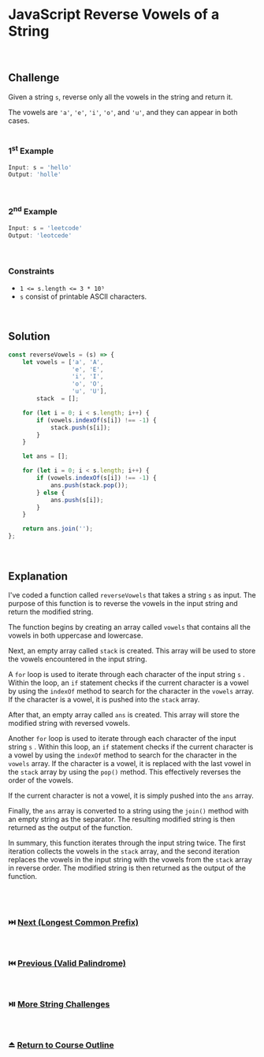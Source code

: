 # JavaScript Reverse Vowels of a String
<br/>

## Challenge
Given a string `s`, reverse only all the vowels in the string and return it.

The vowels are `'a'`, `'e'`, `'i'`, `'o'`, and `'u'`, and they can appear in both cases.
<br/>
<br/>

### 1<sup>st</sup> Example

```JavaScript
Input: s = 'hello'
Output: 'holle'
```

<br/>

### 2<sup>nd</sup> Example

```JavaScript
Input: s = 'leetcode'
Output: 'leotcede'
```

<br/>

### Constraints

- `1 <= s.length <= 3 * 10⁵`
- `s` consist of printable ASCII characters.

<br/>

## Solution

```JavaScript
const reverseVowels = (s) => {
    let vowels = ['a', 'A',
                  'e', 'E',
                  'i', 'I',
                  'o', 'O',
                  'u', 'U'],
        stack  = [];

    for (let i = 0; i < s.length; i++) {
        if (vowels.indexOf(s[i]) !== -1) {
            stack.push(s[i]);
        }
    }

    let ans = [];

    for (let i = 0; i < s.length; i++) {
        if (vowels.indexOf(s[i]) !== -1) {
            ans.push(stack.pop());
        } else {
            ans.push(s[i]);
        }
    }

    return ans.join('');
};
```

<br/>

## Explanation

I've coded a function called  `reverseVowels`  that takes a string  `s`  as input. The purpose of this function is to reverse the vowels in the input string and return the modified string.
<br/>

The function begins by creating an array called  `vowels`  that contains all the vowels in both uppercase and lowercase.
<br/>

Next, an empty array called  `stack`  is created. This array will be used to store the vowels encountered in the input string.
<br/>

A  `for`  loop is used to iterate through each character of the input string  `s` . Within the loop, an  `if`  statement checks if the current character is a vowel by using the  `indexOf`  method to search for the character in the  `vowels`  array. If the character is a vowel, it is pushed into the  `stack`  array.
<br/>

After that, an empty array called  `ans`  is created. This array will store the modified string with reversed vowels.
<br/>

Another  `for`  loop is used to iterate through each character of the input string  `s` . Within this loop, an  `if`  statement checks if the current character is a vowel by using the  `indexOf`  method to search for the character in the  `vowels`  array. If the character is a vowel, it is replaced with the last vowel in the  `stack`  array by using the  `pop()`  method. This effectively reverses the order of the vowels.
<br/>

If the current character is not a vowel, it is simply pushed into the  `ans`  array.
<br/>

Finally, the  `ans`  array is converted to a string using the  `join()`  method with an empty string as the separator. The resulting modified string is then returned as the output of the function.
<br/>

In summary, this function iterates through the input string twice. The first iteration collects the vowels in the  `stack`  array, and the second iteration replaces the vowels in the input string with the vowels from the  `stack`  array in reverse order. The modified string is then returned as the output of the function.
<br/>
<br/>
<br/>
<br/>

### :next_track_button: [Next (Longest Common Prefix)][Next]
<br/>

### :previous_track_button: [Previous (Valid Palindrome)][Previous]
<br/>

### :play_or_pause_button: [More String Challenges][More]
<br/>

### :eject_button: [Return to Course Outline][Return]
<br/>

[Next]: https://github.com/Superklok/JavaScriptStrings/blob/main/JavaScriptLongestCommonPrefix.md
[Previous]: https://github.com/Superklok/JavaScriptStrings/blob/main/JavaScriptValidPalindrome.md
[More]: https://github.com/Superklok/JavaScriptStrings
[Return]: https://github.com/Superklok/LearnJavaScript